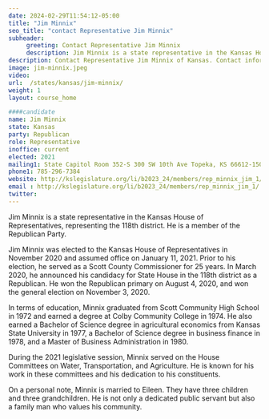 ```yaml
---
date: 2024-02-29T11:54:12-05:00
title: "Jim Minnix"
seo_title: "contact Representative Jim Minnix"
subheader:
     greeting: Contact Representative Jim Minnix
     description: Jim Minnix is a state representative in the Kansas House of Representatives, representing the 118th district. He is a member of the Republican Party. Jim Minnix was elected to the Kansas House of Representatives in November 2020 and assumed office on January 11, 2021.
description: Contact Representative Jim Minnix of Kansas. Contact information for Jim Minnix includes email address, phone number, and mailing address.
image: jim-minnix.jpeg
video:
url:  /states/kansas/jim-minnix/
weight: 1
layout: course_home

####candidate
name: Jim Minnix
state: Kansas
party: Republican
role: Representative
inoffice: current
elected: 2021
mailing1: State Capitol Room 352-S 300 SW 10th Ave Topeka, KS 66612-1504
phone1: 785-296-7384
website: http://kslegislature.org/li/b2023_24/members/rep_minnix_jim_1/
email : http://kslegislature.org/li/b2023_24/members/rep_minnix_jim_1/
twitter:
---
```


Jim Minnix is a state representative in the Kansas House of Representatives, representing the 118th district. He is a member of the Republican Party.

Jim Minnix was elected to the Kansas House of Representatives in November 2020 and assumed office on January 11, 2021. Prior to his election, he served as a Scott County Commissioner for 25 years. In March 2020, he announced his candidacy for State House in the 118th district as a Republican. He won the Republican primary on August 4, 2020, and won the general election on November 3, 2020.

In terms of education, Minnix graduated from Scott Community High School in 1972 and earned a degree at Colby Community College in 1974. He also earned a Bachelor of Science degree in agricultural economics from Kansas State University in 1977, a Bachelor of Science degree in business finance in 1978, and a Master of Business Administration in 1980.

During the 2021 legislative session, Minnix served on the House Committees on Water, Transportation, and Agriculture. He is known for his work in these committees and his dedication to his constituents.

On a personal note, Minnix is married to Eileen. They have three children and three grandchildren. He is not only a dedicated public servant but also a family man who values his community.
